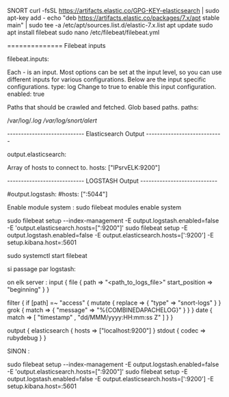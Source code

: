 SNORT 
curl -fsSL https://artifacts.elastic.co/GPG-KEY-elasticsearch | sudo apt-key add -
echo "deb https://artifacts.elastic.co/packages/7.x/apt stable main" | sudo tee -a /etc/apt/sources.list.d/elastic-7.x.list
apt update
sudo apt install filebeat
sudo nano /etc/filebeat/filebeat.yml

============== Filebeat inputs 

filebeat.inputs:

Each - is an input. Most options can be set at the input level, so
you can use different inputs for various configurations.
Below are the input specific configurations.
type: log
Change to true to enable this input configuration.
enabled: true

Paths that should be crawled and fetched. Glob based paths.
paths:

/var/log/*.log
/var/log/snort/alert* 

---------------------------- Elasticsearch Output ----------------------------

output.elasticsearch:

Array of hosts to connect to.
hosts: ["IPsrvELK:9200"]

---------------------------- LOGSTASH Output ---------------------------- 

#output.logstash: 
#hosts: [":5044"]


Enable module system : 
sudo filebeat modules enable system

sudo filebeat setup --index-management -E output.logstash.enabled=false -E 'output.elasticsearch.hosts=[":9200"]' sudo filebeat setup -E output.logstash.enabled=false -E output.elasticsearch.hosts=[':9200'] -E setup.kibana.host=:5601

sudo systemctl start filebeat



si passage par logstash:

on elk server : 
input {
  file {
    path => "<path_to_logs_file>"
    start_position => "beginning"
  }
}

filter {
  if [path] =~ "access" {
    mutate { replace => { "type" => "snort-logs" } }
    grok {
      match => { "message" => "%{COMBINEDAPACHELOG}" }
    }
  }
  date {
    match => [ "timestamp" , "dd/MMM/yyyy:HH:mm:ss Z" ]
  }
}

output {
  elasticsearch {
    hosts => ["localhost:9200"]
  }
  stdout { codec => rubydebug }
}


SINON : 

sudo filebeat setup --index-management -E output.logstash.enabled=false -E 'output.elasticsearch.hosts=["<elastic-server-ip>:9200"]'
sudo filebeat setup -E output.logstash.enabled=false -E output.elasticsearch.hosts=['<elastic-server-ip>:9200'] -E setup.kibana.host=<elastic-server-ip>:5601
